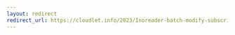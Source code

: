 ```yaml
---
layout: redirect
redirect_url: https://cloudlet.info/2023/Inoreader-batch-modify-subscription-sources
---
```


